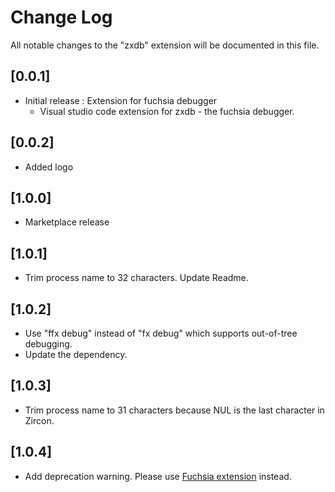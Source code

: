 # Change Log

All notable changes to the "zxdb" extension will be documented in this file.

## [0.0.1]

- Initial release : Extension for fuchsia debugger
  - Visual studio code extension for zxdb - the fuchsia debugger.

## [0.0.2]

- Added logo

## [1.0.0]

- Marketplace release

## [1.0.1]

- Trim process name to 32 characters. Update Readme.

## [1.0.2]

- Use "ffx debug" instead of "fx debug" which supports out-of-tree debugging.
- Update the dependency.

## [1.0.3]

- Trim process name to 31 characters because NUL is the last character in
  Zircon.

## [1.0.4]

- Add deprecation warning. Please use [Fuchsia extension](https://marketplace.visualstudio.com/items?itemName=fuchsia-authors.vscode-fuchsia) instead.
